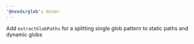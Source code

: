 ```yaml
---
'@neodx/glob': minor
---
```


Add `extractGlobPaths` for a splitting single glob pattern to static paths and dynamic globs
